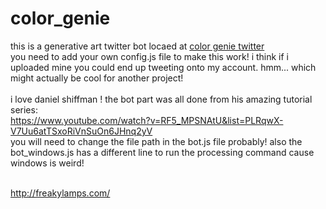 # color_genie
this is a generative art twitter bot locaed at <a href="https://twitter.com/_color_genie_">color genie twitter</a>
<br>
you need to add your own config.js file to make this work! i think if i uploaded mine you could end up tweeting onto my account. hmm... which might actually be cool for another project!<br><br>
i love daniel shiffman ! the bot part was all done from his amazing tutorial series: 
<br>
https://www.youtube.com/watch?v=RF5_MPSNAtU&list=PLRqwX-V7Uu6atTSxoRiVnSuOn6JHnq2yV
<br>
you will need to change the file path in the bot.js file probably! also the bot_windows.js has a different line to run the processing command cause windows is weird! 
<br><br>

http://freakylamps.com/
